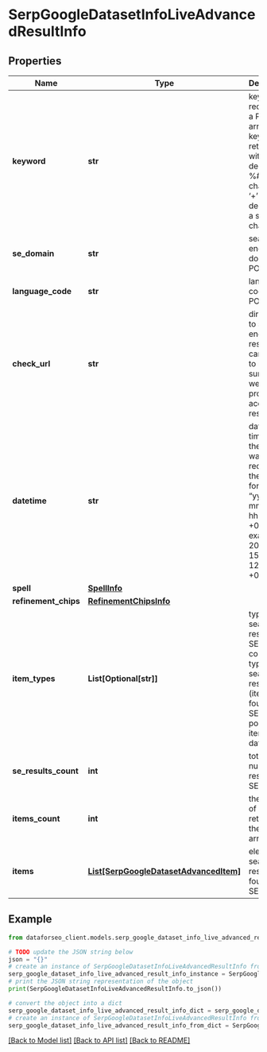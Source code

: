 # SerpGoogleDatasetInfoLiveAdvancedResultInfo


## Properties

Name | Type | Description | Notes
------------ | ------------- | ------------- | -------------
**keyword** | **str** | keyword received in a POST array the keyword is returned with decoded %## (plus character ‘+’ will be decoded to a space character) | [optional] 
**se_domain** | **str** | search engine domain in a POST array | [optional] 
**language_code** | **str** | language code in a POST array | [optional] 
**check_url** | **str** | direct URL to search engine results you can use it to make sure that we provided accurate results | [optional] 
**datetime** | **str** | date and time when the result was received in the UTC format: “yyyy-mm-dd hh-mm-ss +00:00” example: 2019-11-15 12:57:46 +00:00 | [optional] 
**spell** | [**SpellInfo**](SpellInfo.md) |  | [optional] 
**refinement_chips** | [**RefinementChipsInfo**](RefinementChipsInfo.md) |  | [optional] 
**item_types** | **List[Optional[str]]** | types of search results in SERP contains types of search results (items) found in SERP. possible item type: dataset | [optional] 
**se_results_count** | **int** | total number of results in SERP | [optional] 
**items_count** | **int** | the number of results returned in the items array | [optional] 
**items** | [**List[SerpGoogleDatasetAdvancedItem]**](SerpGoogleDatasetAdvancedItem.md) | elements of search results found in SERP | [optional] 

## Example

```python
from dataforseo_client.models.serp_google_dataset_info_live_advanced_result_info import SerpGoogleDatasetInfoLiveAdvancedResultInfo

# TODO update the JSON string below
json = "{}"
# create an instance of SerpGoogleDatasetInfoLiveAdvancedResultInfo from a JSON string
serp_google_dataset_info_live_advanced_result_info_instance = SerpGoogleDatasetInfoLiveAdvancedResultInfo.from_json(json)
# print the JSON string representation of the object
print(SerpGoogleDatasetInfoLiveAdvancedResultInfo.to_json())

# convert the object into a dict
serp_google_dataset_info_live_advanced_result_info_dict = serp_google_dataset_info_live_advanced_result_info_instance.to_dict()
# create an instance of SerpGoogleDatasetInfoLiveAdvancedResultInfo from a dict
serp_google_dataset_info_live_advanced_result_info_from_dict = SerpGoogleDatasetInfoLiveAdvancedResultInfo.from_dict(serp_google_dataset_info_live_advanced_result_info_dict)
```
[[Back to Model list]](../README.md#documentation-for-models) [[Back to API list]](../README.md#documentation-for-api-endpoints) [[Back to README]](../README.md)


